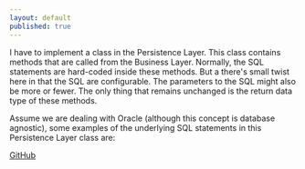 ```yaml
---
layout: default
published: true
---
```


I have to implement a class in the Persistence Layer.  This class contains methods that are called from the Business Layer.  Normally, the SQL statements are hard-coded inside these methods.  But a there's small twist here in that the SQL are configurable.  The parameters to the SQL might also be more or fewer.  The only thing that remains unchanged is the return data type of these methods.  

Assume we are dealing with Oracle (although this concept is database agnostic), some examples of the underlying SQL statements in this Persistence Layer class are:

[GitHub](https://gist.github.com/pragmaticlogic/5279484)

<script src="https://gist.github.com/pragmaticlogic/5279484.js"></script>

<script src="https://gist.github.com/5279484.js?file=smarten.js"></script>

